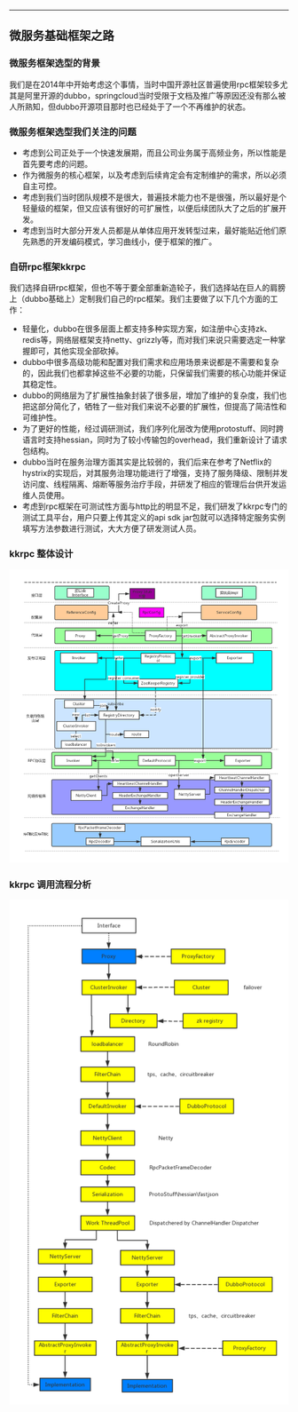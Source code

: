---
## 微服务基础框架之路

### 微服务框架选型的背景

我们是在2014年中开始考虑这个事情，当时中国开源社区普遍使用rpc框架较多尤其是阿里开源的dubbo，springcloud当时受限于文档及推广等原因还没有那么被人所熟知，但dubbo开源项目那时也已经处于了一个不再维护的状态。

### 微服务框架选型我们关注的问题

- 考虑到公司正处于一个快速发展期，而且公司业务属于高频业务，所以性能是首先要考虑的问题。
- 作为微服务的核心框架，以及考虑到后续肯定会有定制维护的需求，所以必须自主可控。
- 考虑到我们当时团队规模不是很大，普遍技术能力也不是很强，所以最好是个轻量级的框架，但又应该有很好的可扩展性，以便后续团队大了之后的扩展开发。
- 考虑到当时大部分开发人员都是从单体应用开发转型过来，最好能贴近他们原先熟悉的开发编码模式，学习曲线小，便于框架的推广。

### 自研rpc框架kkrpc

我们选择自研rpc框架，但也不等于要全部重新造轮子，我们选择站在巨人的肩膀上（dubbo基础上）定制我们自己的rpc框架。我们主要做了以下几个方面的工作：

- 轻量化，dubbo在很多层面上都支持多种实现方案，如注册中心支持zk、redis等，网络层框架支持netty、grizzly等，而对我们来说只需要选定一种掌握即可，其他实现全部砍掉。
- dubbo中很多高级功能和配置对我们需求和应用场景来说都是不需要和复杂的，因此我们也都拿掉这些不必要的功能，只保留我们需要的核心功能并保证其稳定性。
- dubbo的网络层为了扩展性抽象封装了很多层，增加了维护的复杂度，我们也把这部分简化了，牺牲了一些对我们来说不必要的扩展性，但提高了简洁性和可维护性。
- 为了更好的性能，经过调研测试，我们序列化层改为使用protostuff、同时跨语言时支持hessian，同时为了较小传输包的overhead，我们重新设计了请求包结构。
- dubbo当时在服务治理方面其实是比较弱的，我们后来在参考了Netflix的hystrix的实现后，对其服务治理功能进行了增强，支持了服务降级、限制并发访问度、线程隔离、熔断等服务治疗手段，并研发了相应的管理后台供开发运维人员使用。
- 考虑到rpc框架在可测试性方面与http比的明显不足，我们研发了kkrpc专门的测试工具平台，用户只要上传其定义的api sdk jar包就可以选择特定服务实例填写方法参数进行测试，大大方便了研发测试人员。

### kkrpc 整体设计

![](/assets/RPC整体设计.png)

### kkrpc 调用流程分析

![](/assets/RPC总体调用图.png)


